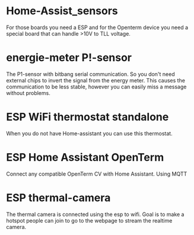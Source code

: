 # Home-Assist_sensors
For those boards you need a ESP and for the Openterm device you need a special board that can handle >10V to TLL voltage.

# energie-meter P!-sensor
The P1-sensor with bitbang serial communication. So you don't need external chips to invert the signal from the energy meter. This causes the communication to be less stable, however you can easily miss a message without problems.

# ESP WiFi thermostat standalone
When you do not have Home-assistant you can use this thermostat.

# ESP Home Assistant OpenTerm
Connect any compatible OpenTerm CV with Home Assistant. Using MQTT

# ESP thermal-camera
The thermal camera is connected using the esp to wifi. Goal is to make a hotspot people can join to go to the webpage to stream the realtime camera.